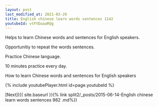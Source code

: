 ```yaml
---
layout: post
last_modified_at: 2021-03-29
title: English chinese learn words sentences 1142 
youtubeId: vtFVDaaaRQg
---
```

 
 
Helps to learn Chinese words and sentences for English speakers.

Opportunitiy to repeat the words sentences. 

Practice Chinese language. 
 
10 minutes practice every day. 
 
How to learn Chinese words and sentences for English speakers 
 
{% include youtubePlayer.html id=page.youtubeId %}
 
 
[Next]({{ site.baseurl }}{% link  split2/_posts/2015-06-14-English chinese learn words sentences 982 .md%})
 
